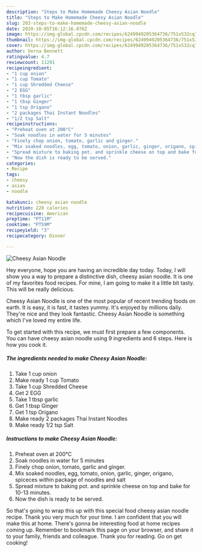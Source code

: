 ```yaml
---
description: "Steps to Make Homemade Cheesy Asian Noodle"
title: "Steps to Make Homemade Cheesy Asian Noodle"
slug: 203-steps-to-make-homemade-cheesy-asian-noodle
date: 2020-10-05T16:12:16.076Z
image: https://img-global.cpcdn.com/recipes/6249949205364736/751x532cq70/cheesy-asian-noodle-recipe-main-photo.jpg
thumbnail: https://img-global.cpcdn.com/recipes/6249949205364736/751x532cq70/cheesy-asian-noodle-recipe-main-photo.jpg
cover: https://img-global.cpcdn.com/recipes/6249949205364736/751x532cq70/cheesy-asian-noodle-recipe-main-photo.jpg
author: Verna Bennett
ratingvalue: 4.7
reviewcount: 11291
recipeingredient:
- "1 cup onion"
- "1 cup Tomato"
- "1 cup Shredded Cheese"
- "2 EGG"
- "1 tbsp garlic"
- "1 tbsp Ginger"
- "1 tsp Origano"
- "2 packages Thai Instant Noodles"
- "1/2 tsp Salt"
recipeinstructions:
- "Preheat oven at 200°C"
- "Soak noodles in water for 5 minutes"
- "Finely chop onion, tomato, garlic and ginger."
- "Mix soaked noodles, egg, tomato, onion, garlic, ginger, origano, spiceces within package of noodles and salt"
- "Spread mixture to baking pot. and sprinkle cheese on top and bake for 10-13 minutes."
- "Now the dish is ready to be served."
categories:
- Recipe
tags:
- cheesy
- asian
- noodle

katakunci: cheesy asian noodle 
nutrition: 228 calories
recipecuisine: American
preptime: "PT11M"
cooktime: "PT59M"
recipeyield: "3"
recipecategory: Dinner

---
```



![Cheesy Asian Noodle](https://img-global.cpcdn.com/recipes/6249949205364736/751x532cq70/cheesy-asian-noodle-recipe-main-photo.jpg)

Hey everyone, hope you are having an incredible day today. Today, I will show you a way to prepare a distinctive dish, cheesy asian noodle. It is one of my favorites food recipes. For mine, I am going to make it a little bit tasty. This will be really delicious.



Cheesy Asian Noodle is one of the most popular of recent trending foods on earth. It is easy, it is fast, it tastes yummy. It's enjoyed by millions daily. They're nice and they look fantastic. Cheesy Asian Noodle is something which I've loved my entire life.


To get started with this recipe, we must first prepare a few components. You can have cheesy asian noodle using 9 ingredients and 6 steps. Here is how you cook it.

<!--inarticleads1-->

##### The ingredients needed to make Cheesy Asian Noodle:

1. Take 1 cup onion
1. Make ready 1 cup Tomato
1. Take 1 cup Shredded Cheese
1. Get 2 EGG
1. Take 1 tbsp garlic
1. Get 1 tbsp Ginger
1. Get 1 tsp Origano
1. Make ready 2 packages Thai Instant Noodles
1. Make ready 1/2 tsp Salt




<!--inarticleads2-->

##### Instructions to make Cheesy Asian Noodle:

1. Preheat oven at 200°C
1. Soak noodles in water for 5 minutes
1. Finely chop onion, tomato, garlic and ginger.
1. Mix soaked noodles, egg, tomato, onion, garlic, ginger, origano, spiceces within package of noodles and salt
1. Spread mixture to baking pot. and sprinkle cheese on top and bake for 10-13 minutes.
1. Now the dish is ready to be served.




So that's going to wrap this up with this special food cheesy asian noodle recipe. Thank you very much for your time. I am confident that you will make this at home. There's gonna be interesting food at home recipes coming up. Remember to bookmark this page on your browser, and share it to your family, friends and colleague. Thank you for reading. Go on get cooking!

